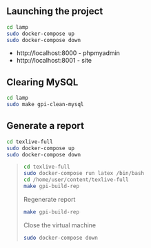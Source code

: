 ## Launching the project

```bash
cd lamp
sudo docker-compose up
sudo docker-compose down
```

- http://localhost:8000 - phpmyadmin
- http://localhost:8001 - site

## Clearing MySQL

```bash
cd lamp
sudo make gpi-clean-mysql
```

## Generate a report

```bash
cd texlive-full
sudo docker-compose up
sudo docker-compose down
```

> ```bash
> cd texlive-full
> sudo docker-compose run latex /bin/bash
> cd /home/user/content/texlive-full
> make gpi-build-rep
> ```
> 
> Regenerate report
> 
> ```bash
> make gpi-build-rep
> ```
> 
> Close the virtual machine
> 
> ```bash
> sudo docker-compose down
> ```
